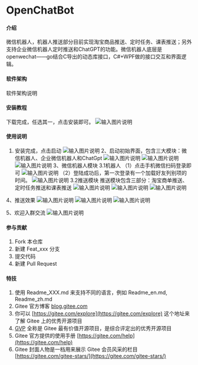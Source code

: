 # OpenChatBot

#### 介绍
微信机器人，机器人推送部分目前实现淘宝商品推送、定时任务、课表推送；另外支持企业微信机器人定时推送和ChatGPT的功能。微信机器人底层是openwechat——go结合C导出的动态库接口，C#+WPF做的接口交互和界面逻辑。

#### 软件架构
软件架构说明


#### 安装教程
下载完成，任选其一，点击安装即可。
![输入图片说明](image0.png)

#### 使用说明

1.  安装完成，点击启动
![输入图片说明](image1.png)
2、启动初始界面，包含三大模块：微信机器人、企业微信机器人和ChatGpt
![输入图片说明](image.png)
![输入图片说明](image2.png)
![输入图片说明](image3.png)
3、微信机器人模块
3.1机器人
（1）点击手机微信扫码登录即可
![输入图片说明](image4.png)
（2）登陆成功后，第一次登录有一个加载好友列别项的时间。
![输入图片说明](image5.png)
3.2推送模块
推送模块包含三部分：淘宝商单推送、定时任务推送和课表推送
![输入图片说明](image6.png)
![输入图片说明](image7.png)
![输入图片说明](image8.png)

4、推送效果
![输入图片说明](image9.png)
![输入图片说明](image10.png)
![输入图片说明](image11.png)


5、欢迎入群交流
![输入图片说明](7b979fac79dc138312d3af59e1a7c94.jpg)



#### 参与贡献

1.  Fork 本仓库
2.  新建 Feat_xxx 分支
3.  提交代码
4.  新建 Pull Request


#### 特技

1.  使用 Readme\_XXX.md 来支持不同的语言，例如 Readme\_en.md, Readme\_zh.md
2.  Gitee 官方博客 [blog.gitee.com](https://blog.gitee.com)
3.  你可以 [https://gitee.com/explore](https://gitee.com/explore) 这个地址来了解 Gitee 上的优秀开源项目
4.  [GVP](https://gitee.com/gvp) 全称是 Gitee 最有价值开源项目，是综合评定出的优秀开源项目
5.  Gitee 官方提供的使用手册 [https://gitee.com/help](https://gitee.com/help)
6.  Gitee 封面人物是一档用来展示 Gitee 会员风采的栏目 [https://gitee.com/gitee-stars/](https://gitee.com/gitee-stars/)
